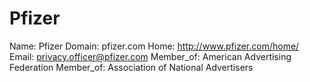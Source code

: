 
# Pfizer

Name: Pfizer
Domain: pfizer.com
Home: http://www.pfizer.com/home/
Email: privacy.officer@pfizer.com
Member_of: American Advertising Federation
Member_of: Association of National Advertisers
